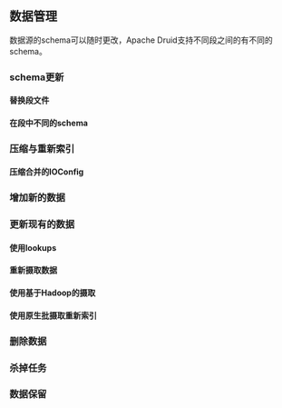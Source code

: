 <!-- toc -->
## 数据管理
数据源的schema可以随时更改，Apache Druid支持不同段之间的有不同的schema。
### schema更新
#### 替换段文件
#### 在段中不同的schema
### 压缩与重新索引
#### 压缩合并的IOConfig
### 增加新的数据
### 更新现有的数据
#### 使用lookups
#### 重新摄取数据
#### 使用基于Hadoop的摄取
#### 使用原生批摄取重新索引
### 删除数据
### 杀掉任务
### 数据保留